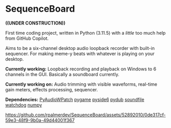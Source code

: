 # SequenceBoard

**((UNDER CONSTRUCTION))**

First time coding project, written in Python (3.11.5) with a *little* too much help from GitHub Copilot. 

Aims to be a six-channel desktop audio loopback recorder with built-in sequencer. For making meme-y beats with whatever is playing on your desktop.

**Currently working:** Loopback recording and playback on Windows to 6 channels in the GUI. Basically a soundboard currently.

**Currently working on:** Audio trimming with visible waveforms, real-time gain meters, effects processing, sequencer. 

**Dependencies:**
[PyAudioWPatch](https://github.com/s0d3s/PyAudioWPatch/)
[pygame](https://github.com/pygame/pygame)
[pyside6](https://pypi.org/project/PySide6/)
[pydub](https://github.com/jiaaro/pydub)
[soundfile](https://pypi.org/project/soundfile/)
[watchdog](https://pypi.org/project/watchdog/)
[numpy](https://github.com/numpy/numpy)




https://github.com/rpalmerdev/SequenceBoard/assets/52892010/0de317cf-59e3-48f9-9b0a-49d44001f367

